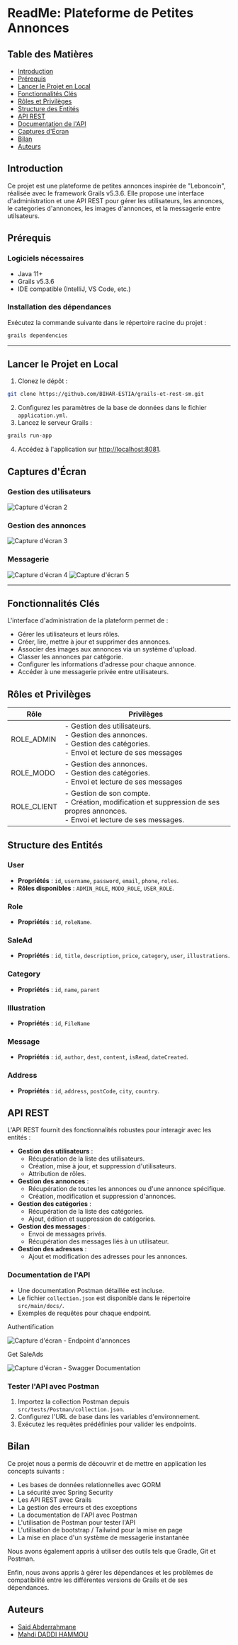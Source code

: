 # ReadMe: Plateforme de Petites Annonces

## Table des Matières
- [Introduction](#introduction)
- [Prérequis](#prérequis)
- [Lancer le Projet en Local](#lancer-le-projet-en-local)
- [Fonctionnalités Clés](#fonctionnalités-clés)
- [Rôles et Privilèges](#rôles-et-privilèges)
- [Structure des Entités](#structure-des-entités)
- [API REST](#api-rest)
- [Documentation de l'API](#documentation-de-lapi)
- [Captures d'Écran](#captures-décran)
- [Bilan](#bilan)
- [Auteurs](#auteurs)


## Introduction
Ce projet est une plateforme de petites annonces inspirée de "Leboncoin", réalisée avec le framework Grails v5.3.6. Elle propose une interface d'administration et une API REST pour gérer les utilisateurs, les annonces, le categories d'annonces, les images d'annonces, et la messagerie entre utilsateurs.


## Prérequis
### Logiciels nécessaires
- Java 11+
- Grails v5.3.6
- IDE compatible (IntelliJ, VS Code, etc.)

### Installation des dépendances
Exécutez la commande suivante dans le répertoire racine du projet :
```bash
grails dependencies
```

---

## Lancer le Projet en Local
1. Clonez le dépôt :
```bash
git clone https://github.com/BIHAR-ESTIA/grails-et-rest-sm.git
```
2. Configurez les paramètres de la base de données dans le fichier `application.yml`.
3. Lancez le serveur Grails :
```bash
grails run-app
```
4. Accédez à l'application sur [http://localhost:8081](http://localhost:8081).


## Captures d'Écran
### Gestion des utilisateurs
![Capture d'écran 2](src/docs/screenshots/grails_users.png)

### Gestion des annonces
![Capture d'écran 3](src/docs/screenshots/grails_saleAds.png)

### Messagerie 
![Capture d'écran 4](src/docs/screenshots/grails_messages.png)
![Capture d'écran 5](src/docs/screenshots/grails_chat.png)

---

## Fonctionnalités Clés
L'interface d'administration de la plateform permet de :
- Gérer les utilisateurs et leurs rôles.
- Créer, lire, mettre à jour et supprimer des annonces.
- Associer des images aux annonces via un système d'upload.
- Classer les annonces par catégorie.
- Configurer les informations d'adresse pour chaque annonce.
- Accéder à une messagerie privée entre utilisateurs.


## Rôles et Privilèges
| Rôle | Privilèges |
| --- | --- |
| ROLE_ADMIN | - Gestion des utilisateurs. <br> - Gestion des annonces. <br> - Gestion des catégories. <br> - Envoi et lecture de ses messages |
| ROLE_MODO | - Gestion des annonces. <br> - Gestion des catégories.<br> - Envoi et lecture de ses messages |
| ROLE_CLIENT | - Gestion de son compte.<br> - Création, modification et suppression de ses propres annonces. <br> - Envoi et lecture de ses messages. <br>  |


## Structure des Entités
### User
- **Propriétés** : `id`, `username`, `password`, `email`, `phone`, `roles`.
- **Rôles disponibles** : `ADMIN_ROLE`, `MODO_ROLE`, `USER_ROLE`.

### Role
- **Propriétés** : `id`, `roleName`.

### SaleAd
- **Propriétés** : `id`, `title`, `description`, `price`, `category`, `user`, `illustrations`.

### Category
- **Propriétés** : `id`, `name`, `parent`

### Illustration
- **Propriétés** : `id`, `FileName`

### Message
- **Propriétés** : `id`, `author`, `dest`, `content`, `isRead`, `dateCreated`.

### Address
- **Propriétés** : `id`, `address`, `postCode`, `city`,  `country`.


## API REST
L'API REST fournit des fonctionnalités robustes pour interagir avec les entités :
- **Gestion des utilisateurs** :
  - Récupération de la liste des utilisateurs.
  - Création, mise à jour, et suppression d'utilisateurs.
  - Attribution de rôles.
- **Gestion des annonces** :
  - Récupération de toutes les annonces ou d'une annonce spécifique.
  - Création, modification et suppression d'annonces.
- **Gestion des catégories** :
  - Récupération de la liste des catégories.
  - Ajout, édition et suppression de catégories.
- **Gestion des messages** :
  - Envoi de messages privés.
  - Récupération des messages liés à un utilisateur.
- **Gestion des adresses** :
  - Ajout et modification des adresses pour les annonces.



### Documentation de l'API

- Une documentation Postman détaillée est incluse.
- Le fichier `collection.json` est disponible dans le répertoire `src/main/docs/`.
- Exemples de requêtes pour chaque endpoint.

Authentification

![Capture d'écran - Endpoint d'annonces](src/docs/screenshots/postman_login.png)

Get SaleAds

![Capture d'écran - Swagger Documentation](src/docs/screenshots/postman_get_example.png)


### Tester l'API avec Postman
1. Importez la collection Postman depuis `src/tests/Postman/collection.json`.
2. Configurez l'URL de base dans les variables d'environnement.
3. Exécutez les requêtes prédéfinies pour valider les endpoints.


## Bilan

Ce projet nous a permis de découvrir et de mettre en application les concepts suivants :

* Les bases de données relationnelles avec GORM
* La sécurité avec Spring Security
* Les API REST avec Grails
* La gestion des erreurs et des exceptions
* La documentation de l'API avec Postman
* L'utilisation de Postman pour tester l'API
* L'utilisation de bootstrap / Tailwind pour la mise en page
* La mise en place d'un système de messagerie instantanée

Nous avons également appris à utiliser des outils tels que Gradle, Git et Postman.

Enfin, nous avons appris à gérer les dépendances et les problèmes de compatibilité entre les différentes versions de Grails et de ses dépendances.
## Auteurs

- [Said Abderrahmane](https://github.com/saidabderrahmane)
- [ Mahdi DADDI HAMMOU](https://github.com/mahdidhammou)